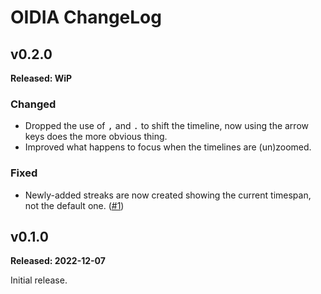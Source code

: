 # OIDIA ChangeLog

## v0.2.0

**Released: WiP**

### Changed

- Dropped the use of <kbd>,</kbd> and <kbd>.</kbd> to shift the timeline,
  now using the arrow keys does the more obvious thing.
- Improved what happens to focus when the timelines are (un)zoomed.

### Fixed

- Newly-added streaks are now created showing the current timespan, not the
  default one. ([#1](https://github.com/davep/oidia/issues/1))

## v0.1.0

**Released: 2022-12-07**

Initial release.

[//]: # (ChangeLog.md ends here)
